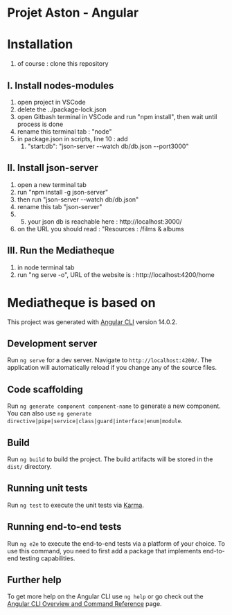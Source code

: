 # Projet Aston - Angular

# Installation

1. of course : clone this repository

## I. Install nodes-modules

1. open project in VSCode
2. delete the ../package-lock.json
3. open Gitbash terminal in VSCode and run "npm install", then wait until process is done
4. rename this terminal tab : "node"
5. in package.json in scripts, line 10 : add 
   1. "start:db": "json-server --watch db/db.json --port3000"

## II. Install json-server
1. open a new terminal tab
2. run "npm install -g json-server"
3. then run "json-server --watch db/db.json"
4. rename this tab "json-server"
5. 5. your json db is reachable here : http://localhost:3000/
6. on the URL you should read : "Resources : /films & albums

## III. Run the Mediatheque 
1. in node terminal tab
2. run "ng serve -o", URL of the website is : http://localhost:4200/home

# Mediatheque is based on

This project was generated with [Angular CLI](https://github.com/angular/angular-cli) version 14.0.2.

## Development server

Run `ng serve` for a dev server. Navigate to `http://localhost:4200/`. The application will automatically reload if you change any of the source files.

## Code scaffolding

Run `ng generate component component-name` to generate a new component. You can also use `ng generate directive|pipe|service|class|guard|interface|enum|module`.

## Build

Run `ng build` to build the project. The build artifacts will be stored in the `dist/` directory.

## Running unit tests

Run `ng test` to execute the unit tests via [Karma](https://karma-runner.github.io).

## Running end-to-end tests

Run `ng e2e` to execute the end-to-end tests via a platform of your choice. To use this command, you need to first add a package that implements end-to-end testing capabilities.

## Further help

To get more help on the Angular CLI use `ng help` or go check out the [Angular CLI Overview and Command Reference](https://angular.io/cli) page.
